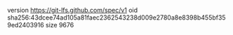 version https://git-lfs.github.com/spec/v1
oid sha256:43dcee74ad105a81faec2362543238d009e2780a8e8398b455bf359ed2403916
size 9676
